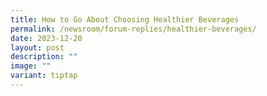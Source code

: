 ```yaml
---
title: How to Go About Choosing Healthier Beverages
permalink: /newsroom/forum-replies/healthier-beverages/
date: 2023-12-20
layout: post
description: ""
image: ""
variant: tiptap
---
```

